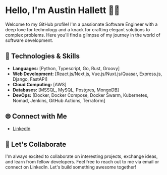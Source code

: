 <!--- Welcome to my GitHub profile! 👋 --->

# Hello, I'm Austin Hallett 👨‍💻

Welcome to my GitHub profile! I'm a passionate Software Engineer with a deep love for technology and a knack for crafting elegant solutions to complex problems. Here you'll find a glimpse of my journey in the world of software development.

## 🔧 Technologies & Skills
- **Languages:** [Python, Typescript, Go, Rust, Groovy]
- **Web Development:** [React.js/Next.js, Vue.js/Nuxt.js/Quasar, Express.js, Django, FastAPI]
- **Cloud Computing:** [AWS]
- **Databases:** [MSSQL, MySQL, Postgres, MongoDB]
- **DevOps:** [Docker, Docker Compose, Docker Swarm, Kubernetes, Nomad, Jenkins, GitHub Actions, Terraform]

## 🌐 Connect with Me
- [LinkedIn](https://www.linkedin.com/in/austin-hallett-36b0ba186/)

## 🤝 Let's Collaborate
I'm always excited to collaborate on interesting projects, exchange ideas, and learn from fellow developers. Feel free to reach out to me via email or connect on LinkedIn. Let's build something awesome together!
